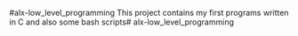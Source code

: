 #alx-low_level_programming
This project contains my first programs written in C and also some bash scripts# alx-low_level_programming
